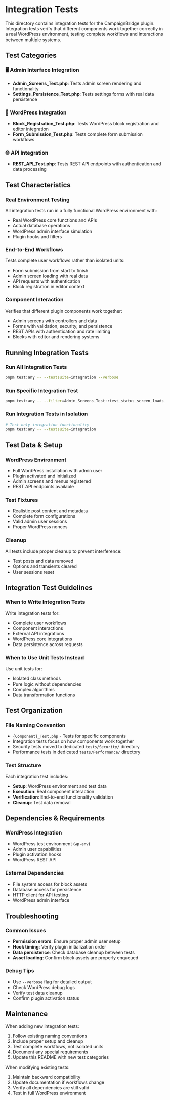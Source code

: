 # Integration Tests

This directory contains integration tests for the CampaignBridge plugin. Integration tests verify that different components work together correctly in a real WordPress environment, testing complete workflows and interactions between multiple systems.

## Test Categories

### 🖥️ Admin Interface Integration
- **Admin_Screens_Test.php**: Tests admin screen rendering and functionality
- **Settings_Persistence_Test.php**: Tests settings forms with real data persistence

### 🔧 WordPress Integration
- **Block_Registration_Test.php**: Tests WordPress block registration and editor integration
- **Form_Submission_Test.php**: Tests complete form submission workflows

### 🌐 API Integration
- **REST_API_Test.php**: Tests REST API endpoints with authentication and data processing

## Test Characteristics

### Real Environment Testing
All integration tests run in a fully functional WordPress environment with:
- Real WordPress core functions and APIs
- Actual database operations
- WordPress admin interface simulation
- Plugin hooks and filters

### End-to-End Workflows
Tests complete user workflows rather than isolated units:
- Form submission from start to finish
- Admin screen loading with real data
- API requests with authentication
- Block registration in editor context

### Component Interaction
Verifies that different plugin components work together:
- Admin screens with controllers and data
- Forms with validation, security, and persistence
- REST APIs with authentication and rate limiting
- Blocks with editor and rendering systems

## Running Integration Tests

### Run All Integration Tests
```bash
pnpm test:any -- --testsuite=integration --verbose
```

### Run Specific Integration Test
```bash
pnpm test:any -- --filter=Admin_Screens_Test::test_status_screen_loads_with_real_data
```

### Run Integration Tests in Isolation
```bash
# Test only integration functionality
pnpm test:any -- --testsuite=integration
```

## Test Data & Setup

### WordPress Environment
- Full WordPress installation with admin user
- Plugin activated and initialized
- Admin screens and menus registered
- REST API endpoints available

### Test Fixtures
- Realistic post content and metadata
- Complete form configurations
- Valid admin user sessions
- Proper WordPress nonces

### Cleanup
All tests include proper cleanup to prevent interference:
- Test posts and data removed
- Options and transients cleared
- User sessions reset

## Integration Test Guidelines

### When to Write Integration Tests
Write integration tests for:
- Complete user workflows
- Component interactions
- External API integrations
- WordPress core integrations
- Data persistence across requests

### When to Use Unit Tests Instead
Use unit tests for:
- Isolated class methods
- Pure logic without dependencies
- Complex algorithms
- Data transformation functions

## Test Organization

### File Naming Convention
- `{Component}_Test.php` - Tests for specific components
- Integration tests focus on how components work together
- Security tests moved to dedicated `tests/Security/` directory
- Performance tests in dedicated `tests/Performance/` directory

### Test Structure
Each integration test includes:
- **Setup**: WordPress environment and test data
- **Execution**: Real component interaction
- **Verification**: End-to-end functionality validation
- **Cleanup**: Test data removal

## Dependencies & Requirements

### WordPress Integration
- WordPress test environment (`wp-env`)
- Admin user capabilities
- Plugin activation hooks
- WordPress REST API

### External Dependencies
- File system access for block assets
- Database access for persistence
- HTTP client for API testing
- WordPress admin interface

## Troubleshooting

### Common Issues
- **Permission errors**: Ensure proper admin user setup
- **Hook timing**: Verify plugin initialization order
- **Data persistence**: Check database cleanup between tests
- **Asset loading**: Confirm block assets are properly enqueued

### Debug Tips
- Use `--verbose` flag for detailed output
- Check WordPress debug logs
- Verify test data cleanup
- Confirm plugin activation status

## Maintenance

When adding new integration tests:
1. Follow existing naming conventions
2. Include proper setup and cleanup
3. Test complete workflows, not isolated units
4. Document any special requirements
5. Update this README with new test categories

When modifying existing tests:
1. Maintain backward compatibility
2. Update documentation if workflows change
3. Verify all dependencies are still valid
4. Test in full WordPress environment
